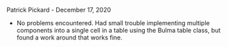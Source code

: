 Patrick Pickard - December 17, 2020

- No problems encountered. Had small trouble implementing multiple components into a single cell in a table using the Bulma table class, but found a work around that works fine.
